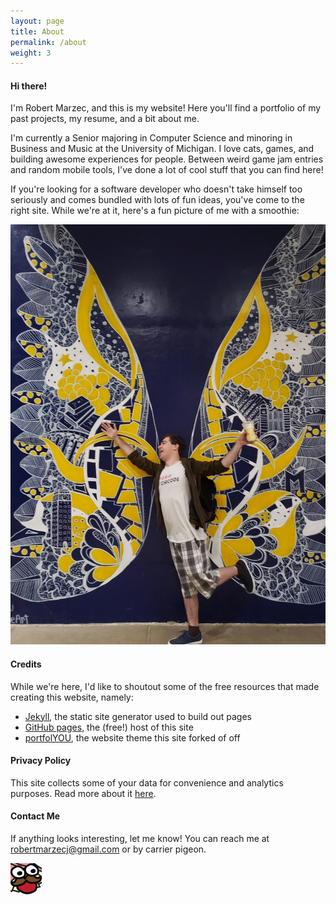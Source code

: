 ```yaml
---
layout: page
title: About
permalink: /about
weight: 3
---
```


#### Hi there!  

I'm Robert Marzec, and this is my website! Here you'll find a portfolio of my past projects, my resume, and a bit about me.  

I'm currently a Senior majoring in Computer Science and minoring in Business and Music at the University of Michigan. I love cats, games, and building awesome experiences for people. Between weird game jam entries and random mobile tools, I've done a lot of cool stuff that you can find here!  

If you're looking for a software developer who doesn't take himself too seriously and comes bundled with lots of fun ideas, you've come to the right site. While we're at it, here's a fun picture of me with a smoothie:  

![A picture of me](/assets/images/about-photo.jpg)  

#### Credits  

While we're here, I'd like to shoutout some of the free resources that made creating this website, namely:
- [Jekyll](https://jekyllrb.com/), the static site generator used to build out pages
- [GitHub pages](https://pages.github.com/), the (free!) host of this site
- [portfolYOU](https://github.com/YoussefRaafatNasry/portfolYOU), the website theme this site forked of off

#### Privacy Policy

This site collects some of your data for convenience and analytics purposes. Read more about it [here](/privacy).

#### Contact Me  

If anything looks interesting, let me know! You can reach me at [robertmarzecj@gmail.com](mailto:robertmarzecj@gmail) or by carrier pigeon.  

<img src="/assets/images/book-pog.png" alt="Book Pog" width="50"/>
